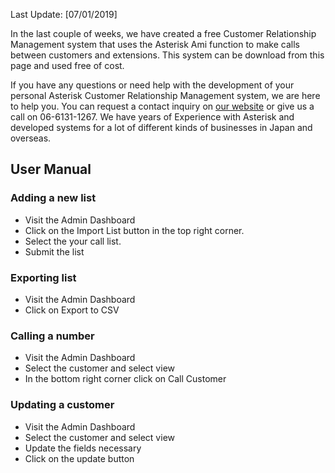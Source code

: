 <p>Last Update: [07/01/2019]</p>

<p>In the last couple of weeks, we have created a free Customer Relationship Management system that uses the Asterisk Ami function to make calls between customers and extensions. This system can be download from this page and used free of cost. </p>

<p>If you have any questions or need help with the development of your personal Asterisk Customer Relationship Management system, we are here to help you. You can request a contact inquiry on <a href="https://www.aska-ltd.jp/" title="Aska">our website</a> or give us a call on 06-6131-1267. We have years of Experience with Asterisk and developed systems for a lot of different kinds of businesses in Japan and overseas.</p>

<h2>User Manual</h2>

<h3>Adding a new list</h3>

<ul>
<li>Visit the Admin Dashboard</li>
<li>Click on the Import List button in the top right corner. </li>
<li>Select the your call list.</li>
<li>Submit the list</li>
</ul>

<h3>Exporting list</h3>
 
<ul>
<li>Visit the Admin Dashboard</li>
<li>Click on Export to CSV</li>
</ul>

<h3>Calling a number</h3>

<ul>
<li>Visit the Admin Dashboard</li>
<li>Select the customer and select view</li>
<li>In the bottom right corner click on Call Customer</li>
</ul>

<h3>Updating a customer</h3>

<ul>
<li>Visit the Admin Dashboard</li>
<li>Select the customer and select view</li>
<li>Update the fields necessary</li>
<li>Click on the update button</li>
</ul>

